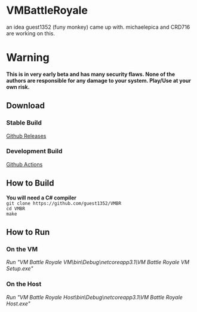 # VMBattleRoyale

an idea guest1352 (funy monkey) came up with. michaelepica and CRD716 are working on this.

# Warning
**This is in very early beta and has many security flaws. None of the authors are responsible for any damage to your system. Play/Use at your own risk.**

## Download
### Stable Build
[Github Releases](https://github.com/MichaelEpicA/VMBattleRoyale/releases)
### Development Build
[Github Actions](https://github.com/MichaelEpicA/VMBattleRoyale/actions)
## How to Build
**You will need a C# compiler**  
``git clone https://github.com/guest1352/VMBR``  
``cd VMBR``  
``make``  
## How to Run
### On the VM
*Run "VM Battle Royale VM\bin\Debug\netcoreapp3.1\VM Battle Royale VM Setup.exe"*
### On the Host
*Run "VM Battle Royale Host\bin\Debug\netcoreapp3.1\VM Battle Royale Host.exe"*
